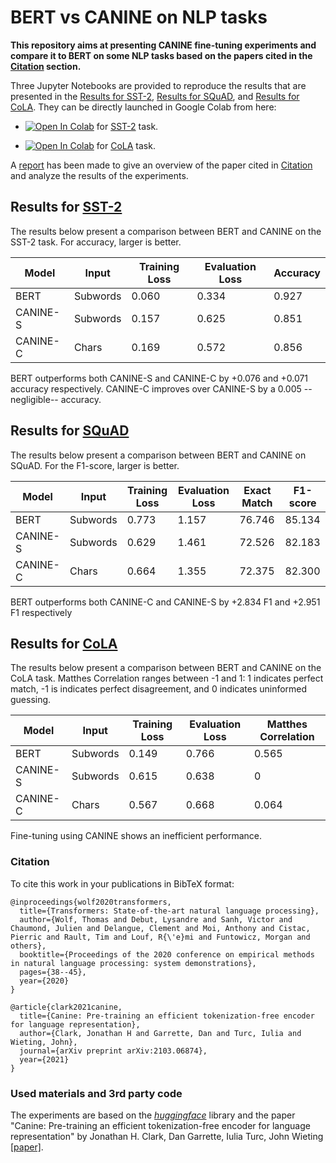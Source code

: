 # BERT vs CANINE on NLP tasks

__This repository aims at presenting CANINE fine-tuning experiments and compare it to BERT on some NLP tasks based on the papers cited in the [Citation](#citation) section.__

Three Jupyter Notebooks are provided to reproduce the results that are presented in the [Results for SST-2](#Results-for-sst-2), [Results for SQuAD](#Results-for-SQuAD), and [Results for CoLA](#results-for-cola). They can be directly launched in Google Colab from here:

- <a href="https://colab.research.google.com/github/dinalzein/CANINE-BERT-Experiments/blob/main/SST2_experiments.ipynb" target="_parent"><img src="https://colab.research.google.com/assets/colab-badge.svg" alt="Open In Colab"/></a> for [SST-2](https://nlp.stanford.edu/sentiment/index.html) task.  

- <a href="https://colab.research.google.com/github/dinalzein/CANINE-BERT-Experiments/blob/main/CoLA_experiments.ipynb" target="_parent"><img src="https://colab.research.google.com/assets/colab-badge.svg" alt="Open In Colab"/></a> for [CoLA](https://nyu-mll.github.io/CoLA/) task.  


A [report](./report.pdf) has been made to give an overview of the paper cited in [Citation](#citation) and analyze the results of the experiments.


## Results for [SST-2](https://nlp.stanford.edu/sentiment/index.html)
The results below present a comparison between BERT and CANINE on the SST-2 task. For accuracy, larger is better.

| Model           |Input     | Training Loss | Evaluation Loss | Accuracy
|---              |---       |---            |---    					 |---      
BERT         			| Subwords | 0.060         | 0.334           | 0.927
CANINE-S          | Subwords | 0.157         | 0.625           | 0.851
CANINE-C          | Chars    | 0.169         | 0.572           | 0.856

BERT outperforms both CANINE-S and CANINE-C by +0.076 and +0.071 accuracy respectively. CANINE-C improves over CANINE-S by a 0.005 --negligible-- accuracy.

## Results for [SQuAD](https://rajpurkar.github.io/SQuAD-explorer/)
The results below present a comparison between BERT and CANINE on SQuAD. For the F1-score, larger is better.

| Model           |Input     | Training Loss | Evaluation Loss | Exact Match |F1-score
|---              |---       |---            |---    					 |---          |---
BERT         			| Subwords | 0.773         | 1.157           | 76.746      | 85.134
CANINE-S          | Subwords | 0.629         | 1.461           | 72.526      | 82.183
CANINE-C          | Chars    | 0.664         | 1.355           | 72.375      | 82.300

BERT outperforms both CANINE-C and CANINE-S by +2.834 F1 and +2.951 F1 respectively

## Results for [CoLA](https://nyu-mll.github.io/CoLA/)
The results below present a comparison between BERT and CANINE on the CoLA task. Matthes Correlation ranges between -1 and 1: 1 indicates perfect match, -1 is indicates perfect disagreement, and 0 indicates uninformed guessing.

| Model           |Input     | Training Loss | Evaluation Loss | Matthes Correlation
|---              |---       |---            |---    					 |---      
BERT         			| Subwords | 0.149         | 0.766           | 0.565
CANINE-S          | Subwords | 0.615	       | 0.638           | 0
CANINE-C          | Chars    | 0.567         | 0.668           | 0.064

Fine-tuning using CANINE shows an inefficient performance.



### Citation
To cite this work in your publications in BibTeX format:

```
@inproceedings{wolf2020transformers,
  title={Transformers: State-of-the-art natural language processing},
  author={Wolf, Thomas and Debut, Lysandre and Sanh, Victor and Chaumond, Julien and Delangue, Clement and Moi, Anthony and Cistac, Pierric and Rault, Tim and Louf, R{\'e}mi and Funtowicz, Morgan and others},
  booktitle={Proceedings of the 2020 conference on empirical methods in natural language processing: system demonstrations},
  pages={38--45},
  year={2020}
}
```

```
@article{clark2021canine,
  title={Canine: Pre-training an efficient tokenization-free encoder for language representation},
  author={Clark, Jonathan H and Garrette, Dan and Turc, Iulia and Wieting, John},
  journal={arXiv preprint arXiv:2103.06874},
  year={2021}
}
```


### Used materials and 3rd party code
The experiments are based on the [*huggingface*](https://github.com/huggingface/transformers) library and the paper "Canine: Pre-training an efficient tokenization-free encoder for language representation" by Jonathan H. Clark, Dan Garrette, Iulia Turc, John Wieting [[paper]](https://arxiv.org/pdf/2103.06874.pdf).

